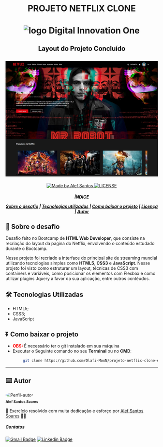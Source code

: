 <h1 align="center">

**PROJETO NETFLIX CLONE**

</h1>

<h1 align="center">
<img alt="logo Digital Innovation One" src="https://hermes.digitalinnovation.one/site/images/logo-white.png" width="400px">
</h1>

<h2 align="center" style="color:black"> Layout do Projeto Concluído
<h2>

<h2 align="center">
<img alt="layout demonstrativo" src="img/example.jpeg" width="600px">
</h2>

<p align="center">
    <a href="https://www.linkedin.com/in/alef-santos-soares-a28715193/">
        <img alt="Made by Alef Santos" src="https://img.shields.io/badge/made%20by-Alef Santos-%2306">
    </a>
    <a href="LICENSE">
        <img alt="LICENSE" src="https://img.shields.io/badge/license-MIT-%23fc8406">
    </a>
</p>

<h5 align="center">
<p style="color:black">ÍNDICE</p>

[Sobre o desafio](#-Sobre-o-desafio) | [Tecnologias utilizadas](#-Tecnologias-Utilizadas) | [Como baixar o projeto](#-Como-baixar-o-projeto) | [Licença](#-Licença) | [Autor](#-Autor)

</h5>

## 🚀 Sobre o desafio

Desafio feito no Bootcamp de **HTML Web Developer**, que consiste na recriação do layout da pagina do Netflix, envolvendo o conteúdo estudado durante o Bootcamp.

Nesse projeto foi recriado a interface do principal site de streaming mundial utilizando tecnologias simples como **HTML5**, **CSS3** e **JavaScript**. Nesse projeto foi visto como estruturar um layout, técnicas de CSS3 com containers e variáveis, como posicionar os elementos com Flexbox e como utilizar plugins Jquery a favor da sua aplicação, entre outros contéudos.

## 🛠️ Tecnologias Utilizadas

- HTML5;
- CSS3;
- JavaScript

## ⏬ Como baixar o projeto
- <b style="color:red"> OBS: </b> É necessário ter o git instalado em sua máquina
- Executar o Seguinte comando no seu **Terminal** ou no **CMD**:

```bash
        git clone https://github.com/Olafi-MooN/projeto-netflix-clone-digital-innovation-One.git
```

---

## ⌨️ Autor

<img style="border-radius: 50%;" src="https://www.github.com/Olafi-MooN.png" width="100px;" alt="Perfil-autor" ><br>
<sub><b>Alef Santos Soares</b></sub>

🚀 Exercício resolvido com muita dedicação e esforço por [Alef Santos Soares](https://www.linkedin.com/in/alef-santos-soares-a28715193/) :man_technologist:

##### Contatos
[![Gmail Badge](https://img.shields.io/badge/Gmail-c14438?style=flat-square&logo=Gmail&logoColor=white&link=mailto:alefmastertutor@gmail.com)](mailto:alefmastertutor@gmail.com)&nbsp;[![Linkedin Badge](https://img.shields.io/badge/-LinkedIn-blue?style=flat-square&logo=Linkedin&logoColor=white&link=https://www.linkedin.com/in/alef-santos-soares-a28715193/)](https://www.linkedin.com/in/alef-santos-soares-a28715193/)